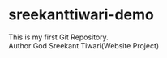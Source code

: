 # sreekanttiwari-demo
This is my first Git Repository.
<br>
Author God Sreekant Tiwari(Website Project)
 